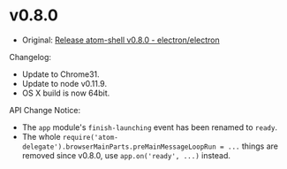# v0.8.0

* Original: [Release atom-shell v0.8.0 - electron/electron](https://github.com/electron/electron/releases/tag/v0.8.0)

Changelog:

* Update to Chrome31.
* Update to node v0.11.9.
* OS X build is now 64bit.

API Change Notice:

* The `app` module's `finish-launching` event has been renamed to `ready`.
* The whole `require('atom-delegate').browserMainParts.preMainMessageLoopRun = ...` things are removed since v0.8.0, use `app.on('ready', ...)` instead.
